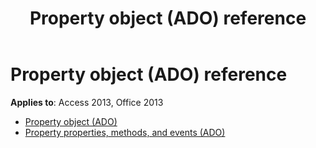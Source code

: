 ﻿---
title: Property object (ADO) reference
TOCTitle: Property object (ADO)
ms:assetid: 595d2afb-1d5b-4138-9066-b5d14cdceeb2
ms:mtpsurl: https://msdn.microsoft.com/library/JJ249303(v=office.15)
ms:contentKeyID: 48545016
ms.date: 09/18/2015
mtps_version: v=office.15
---

# Property object (ADO) reference

**Applies to**: Access 2013, Office 2013

- [Property object (ADO)](property-object-ado.md)
- [Property properties, methods, and events (ADO)](property-properties-methods-and-events-ado.md)

